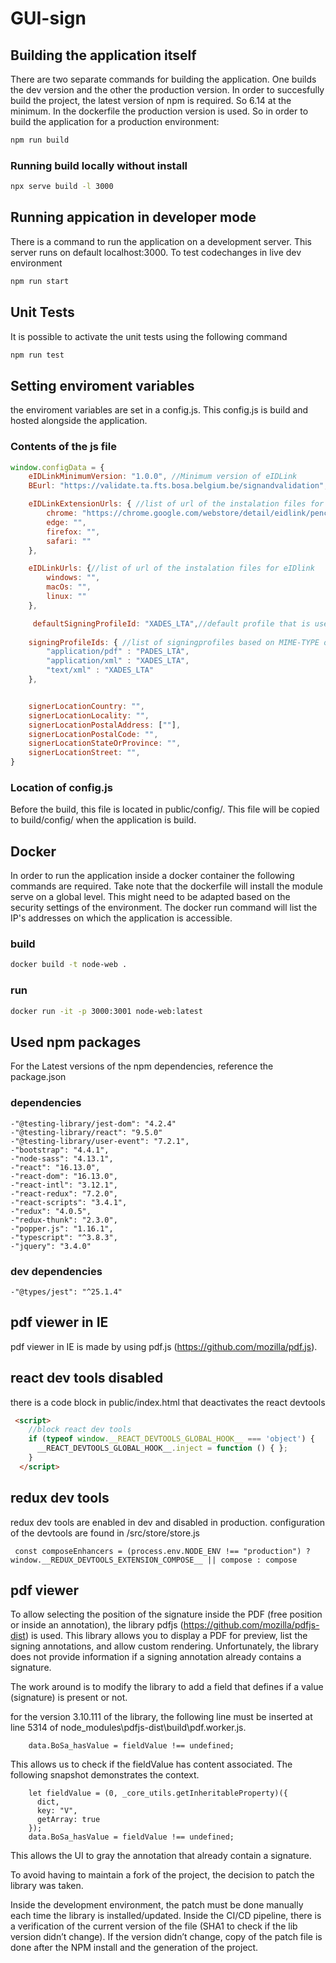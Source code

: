 # GUI-sign

## Building the application itself

There are two separate commands for building the application. One builds the dev version and the other the production version. In order to succesfully build the project, the latest version of npm is required. So 6.14 at the minimum. In the dockerfile the production version is used. So in order to build the application for a production environment:

```BASH
npm run build
```
### Running build locally without install

```BASH
npx serve build -l 3000
```

## Running appication in developer mode

There is a command to run the application on a development server. This server runs on default localhost:3000. 
To test codechanges in live dev environment

```BASH
npm run start
```



## Unit Tests

It is possible to activate the unit tests using the following command

```BASH
npm run test
```
## Setting enviroment variables

the enviroment variables are set in a config.js. This config.js is build and hosted alongside the application.

### Contents of the js file 
```javascript
window.configData = {
    eIDLinkMinimumVersion: "1.0.0", //Minimum version of eIDLink
    BEurl: "https://validate.ta.fts.bosa.belgium.be/signandvalidation", // URL to the backend

    eIDLinkExtensionUrls: { //list of url of the instalation files for the eIDlink extension
        chrome: "https://chrome.google.com/webstore/detail/eidlink/pencgnkbgaekikmiahiaakjdgaibiipp",
        edge: "",
        firefox: "",
        safari: ""
    },

    eIDLinkUrls: {//list of url of the instalation files for eIDlink 
        windows: "",
        macOs: "",
        linux: ""
    },

     defaultSigningProfileId: "XADES_LTA",//default profile that is used for document of a minetype that is not in the list of signingProfileIds.
     
    signingProfileIds: { //list of signingprofiles based on MIME-TYPE of a document
        "application/pdf" : "PADES_LTA",
        "application/xml" : "XADES_LTA",
        "text/xml" : "XADES_LTA"
    },


    signerLocationCountry: "",
    signerLocationLocality: "",
    signerLocationPostalAddress: [""],
    signerLocationPostalCode: "",
    signerLocationStateOrProvince: "",
    signerLocationStreet: "",
}
```
### Location of config.js
Before the build, this file is located in public/config/. This file will be copied to build/config/ when the application is build.


## Docker

In order to run the application inside a docker container the following commands are required. Take note that the dockerfile will install the module serve on a global level. This might need to be adapted based on the security settings of the environment. The docker run command will list the IP's addresses on which the application is accessible.

### build

```BASH
docker build -t node-web .
```

### run

```BASH
docker run -it -p 3000:3001 node-web:latest
```

## Used npm packages
For the Latest versions of the npm dependencies, reference the package.json

### dependencies
    -"@testing-library/jest-dom": "4.2.4"
    -"@testing-library/react": "9.5.0"
    -"@testing-library/user-event": "7.2.1",
    -"bootstrap": "4.4.1",
    -"node-sass": "4.13.1",
    -"react": "16.13.0",
    -"react-dom": "16.13.0",
    -"react-intl": "3.12.1",
    -"react-redux": "7.2.0",
    -"react-scripts": "3.4.1",
    -"redux": "4.0.5",
    -"redux-thunk": "2.3.0",
    -"popper.js": "1.16.1",
    -"typescript": "^3.8.3",
    -"jquery": "3.4.0"

### dev dependencies
    -"@types/jest": "^25.1.4"

## pdf viewer in IE
 pdf viewer in IE is made by using pdf.js (https://github.com/mozilla/pdf.js).

## react dev tools disabled
there is a code block in public/index.html that deactivates the react devtools 

```HTML
 <script>
    //block react dev tools
    if (typeof window.__REACT_DEVTOOLS_GLOBAL_HOOK__ === 'object') {
      __REACT_DEVTOOLS_GLOBAL_HOOK__.inject = function () { };
    }
  </script>
```

## redux dev tools 
redux dev tools are enabled in dev and disabled in production. 
configuration of the devtools are found in /src/store/store.js
``` JS
 const composeEnhancers = (process.env.NODE_ENV !== "production") ? window.__REDUX_DEVTOOLS_EXTENSION_COMPOSE__ || compose : compose
```


## pdf viewer
To allow selecting the position of the signature inside the PDF (free position or inside an annotation),
the library pdfjs (https://github.com/mozilla/pdfjs-dist) is used.
This library allows you to display a PDF for preview, list the signing annotations, and allow custom rendering.
Unfortunately, the library does not provide information if a signing annotation already contains a signature.

The work around is to modify the library to add a field that defines if a value (signature) is present or not.

for the version 3.10.111 of the library, the following line must be inserted at line 5314 of node_modules\pdfjs-dist\build\pdf.worker.js.

``` JS
    data.BoSa_hasValue = fieldValue !== undefined;
```

This allows us to check if the fieldValue has content associated. The following snapshot demonstrates the context.

``` JS
    let fieldValue = (0, _core_utils.getInheritableProperty)({
      dict,
      key: "V",
      getArray: true
    });
    data.BoSa_hasValue = fieldValue !== undefined;
```

This allows the UI to gray the annotation that already contain a signature.

To avoid having to maintain a fork of the project, the decision to patch the library was taken.

Inside the development environment, the patch must be done manually each time the library is installed/updated.
Inside the CI/CD pipeline, there is a verification of the current version of the file (SHA1 to check if the lib version didn’t change). If the version didn’t change, copy of the patch file is done after the NPM install and the generation of the project.
